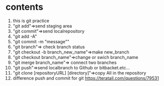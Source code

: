 # contents

1. this is git practice
2. "git add"=>send staging area
3. "git commit"=>send localrepository
4. "git add -A"
5. "git commit -m "message""
6. "git branch"=> check branch status
7. "git checkout -b branch_new_name"=>make new_branch
8. "git checkout branch_name"=>change or swich branch_name
9. "git merge branch_name"=> connect two branches
10. "git push"=>send localbranch to Github or bitbacket.etc...
11. "git clone [repositoryURL]  [directory]"=>copy All in the repository
12. difference push and commit for git https://teratail.com/questions/79531
